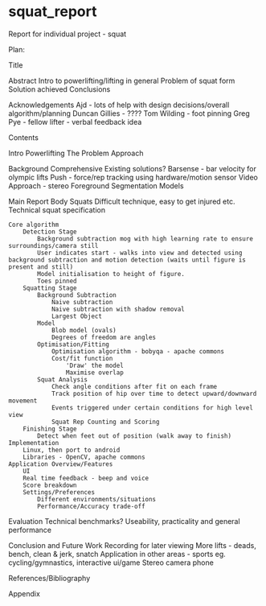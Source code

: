 squat_report
============

Report for individual project - squat


Plan:

Title

Abstract
	Intro to powerlifting/lifting in general
	Problem of squat form
	Solution achieved
	Conclusions

Acknowledgements
	Ajd - lots of help with design decisions/overall algorithm/planning
	Duncan Gillies - ????
	Tom Wilding - foot pinning
	Greg Pye - fellow lifter - verbal feedback idea

Contents

Intro
	Powerlifting
	The Problem
	Approach

Background
	Comprehensive Existing solutions? Barsense - bar velocity for olympic lifts
	Push - force/rep tracking using hardware/motion sensor
	Video Approach - stereo
	Foreground Segmentation
	Models

Main Report Body
	Squats
		Difficult technique, easy to get injured etc.
		Technical squat specification

	Core algorithm
		Detection Stage
			Background subtraction mog with high learning rate to ensure surroundings/camera still
			User indicates start - walks into view and detected using background subtraction and motion detection (waits until figure is present and still)
			Model initialisation to height of figure.
			Toes pinned
		Squatting Stage
			Background Subtraction
				Naive subtraction
				Naive subtraction with shadow removal
				Largest Object
			Model
				Blob model (ovals)
				Degrees of freedom are angles
			Optimisation/Fitting
				Optimisation algorithm - bobyqa - apache commons
				Cost/fit function
					'Draw' the model
					Maximise overlap
			Squat Analysis
				Check angle conditions after fit on each frame
				Track position of hip over time to detect upward/downward movement
				Events triggered under certain conditions for high level view
				Squat Rep Counting and Scoring
		Finishing Stage
			Detect when feet out of position (walk away to finish)
	Implementation
		Linux, then port to android
		Libraries - OpenCV, apache commons
	Application Overview/Features
		UI
		Real time feedback - beep and voice
		Score breakdown
		Settings/Preferences
			Different environments/situations
			Performance/Accuracy trade-off

Evaluation
	Technical benchmarks?
	Useability, practicality and general performance

Conclusion and Future Work
	Recording for later viewing
	More lifts - deads, bench, clean & jerk, snatch
	Application in other areas - sports eg. cycling/gymnastics, interactive ui/game
	Stereo camera phone

References/Bibliography

Appendix